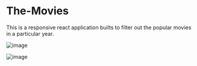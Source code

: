 # The-Movies

This is a responsive react application builts to filter out the popular movies in a particular year.

![image](https://user-images.githubusercontent.com/63997962/160340297-3698951f-5ba9-4b6f-918f-f2996ebaa52c.png)

![image](https://user-images.githubusercontent.com/63997962/160340498-e76f269f-80cd-4c39-bb42-6817cebd5eaa.png)
